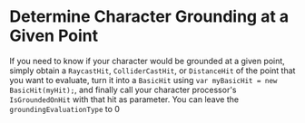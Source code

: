 

# Determine Character Grounding at a Given Point

If you need to know if your character would be grounded at a given point, simply obtain a `RaycastHit`, `ColliderCastHit`, or `DistanceHit` of the point that you want to evaluate, turn it into a `BasicHit` using `var myBasicHit = new BasicHit(myHit);`, and finally call your character processor's `IsGroundedOnHit` with that hit as parameter. You can leave the `groundingEvaluationType` to 0